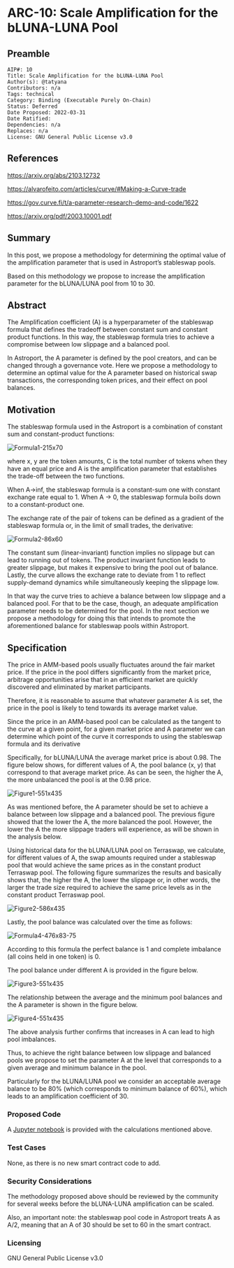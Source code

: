 # ARC-10: Scale Amplification for the bLUNA-LUNA Pool

## Preamble

```
AIP#: 10
Title: Scale Amplification for the bLUNA-LUNA Pool
Author(s): @tatyana
Contributors: n/a
Tags: technical
Category: Binding (Executable Purely On-Chain)
Status: Deferred
Date Proposed: 2022-03-31
Date Ratified:
Dependencies: n/a
Replaces: n/a
License: GNU General Public License v3.0
```

## References

https://arxiv.org/abs/2103.12732

https://alvarofeito.com/articles/curve/#Making-a-Curve-trade

https://gov.curve.fi/t/a-parameter-research-demo-and-code/1622

https://arxiv.org/pdf/2003.10001.pdf

## Summary

In this post, we propose a methodology for determining the optimal value of the amplification parameter that is used in Astroport’s stableswap pools.

Based on this methodology we propose to increase the amplification parameter for the bLUNA/LUNA pool from 10 to 30.

## Abstract

The Amplification coefficient (A) is a hyperparameter of the stableswap formula that defines the tradeoff between constant sum and constant product functions. In this way, the stableswap formula tries to achieve a compromise between low slippage and a balanced pool.

In Astroport, the A parameter is defined by the pool creators, and can be changed through a governance vote. Here we propose a methodology to determine an optimal value for the A parameter based on historical swap transactions, the corresponding token prices, and their effect on pool balances.

## Motivation

The stableswap formula used in the Astroport is a combination of constant sum and constant-product functions:

![Formula1-215x70](./media/Formula1-215x70.png)

where x, y are the token amounts, C is the total number of tokens when they have an equal price and A is the amplification parameter that establishes the trade-off between the two functions.

When A→inf, the stableswap formula is a constant-sum one with constant exchange rate equal to 1. When A → 0, the stableswap formula boils down to a constant-product one.

The exchange rate of the pair of tokens can be defined as a gradient of the stableswap formula or, in the limit of small trades, the derivative:

![Formula2-86x60](./media/Formula2-86x60.png)

The constant sum (linear-invariant) function implies no slippage but can lead to running out of tokens. The product invariant function leads to greater slippage, but makes it expensive to bring the pool out of balance. Lastly, the curve allows the exchange rate to deviate from 1 to reflect supply-demand dynamics while simultaneously keeping the slippage low.

In that way the curve tries to achieve a balance between low slippage and a balanced pool. For that to be the case, though, an adequate amplification parameter needs to be determined for the pool. In the next section we propose a methodology for doing this that intends to promote the aforementioned balance for stableswap pools within Astroport.

## Specification

The price in AMM-based pools usually fluctuates around the fair market price. If the price in the pool differs significantly from the market price, arbitrage opportunities arise that in an efficient market are quickly discovered and eliminated by market participants.

Therefore, it is reasonable to assume that whatever parameter A is set, the price in the pool is likely to tend towards its average market value.

Since the price in an AMM-based pool can be calculated as the tangent to the curve at a given point, for a given market price and A parameter we can determine which point of the curve it corresponds to using the stableswap formula and its derivative

Specifically, for bLUNA/LUNA the average market price is about 0.98. The figure below shows, for different values of A, the pool balance (x, y) that correspond to that average market price. As can be seen, the higher the A, the more unbalanced the pool is at the 0.98 price.

![Figure1-551x435](./media/Figure1-551x435.png)

As was mentioned before, the A parameter should be set to achieve a balance between low slippage and a balanced pool. The previous figure showed that the lower the A, the more balanced the pool. However, the lower the A the more slippage traders will experience, as will be shown in the analysis below.

Using historical data for the bLUNA/LUNA pool on Terraswap, we calculate, for different values of A, the swap amounts required under a stableswap pool that would achieve the same prices as in the constant product Terraswap pool. The following figure summarizes the results and basically shows that, the higher the A, the lower the slippage or, in other words, the larger the trade size required to achieve the same price levels as in the constant product Terraswap pool.

![Figure2-586x435](./media/Figure2-586x435.png)

Lastly, the pool balance was calculated over the time as follows:

![Formula4-476x83-75](./media/Formula4-476x83-75.png)

According to this formula the perfect balance is 1 and complete imbalance (all coins held in one token) is 0.

The pool balance under different A is provided in the figure below.

![Figure3-551x435](./media/Figure3-551x435.png)

The relationship between the average and the minimum pool balances and the A parameter is shown in the figure below.

![Figure4-551x435](./media/Figure4-551x435.png)

The above analysis further confirms that increases in A can lead to high pool imbalances.

Thus, to achieve the right balance between low slippage and balanced pools we propose to set the parameter A at the level that corresponds to a given average and minimum balance in the pool.

Particularly for the bLUNA/LUNA pool we consider an acceptable average balance to be 80% (which corresponds to minimum balance of 60%), which leads to an amplification coefficient of 30.

### Proposed Code

A [Jupyter notebook](https://github.com/astroport-fi/astro-stableswap-research/blob/main/bluna_pool/amplification_research_bLUNA_LUNA.ipynb) is provided with the calculations mentioned above.

### Test Cases

None, as there is no new smart contract code to add.

### Security Considerations

The methodology proposed above should be reviewed by the community for several weeks before the bLUNA-LUNA amplification can be scaled.

Also, an important note: the stableswap pool code in Astroport treats A as A/2, meaning that an A of 30 should be set to 60 in the smart contract.

### Licensing

GNU General Public License v3.0

